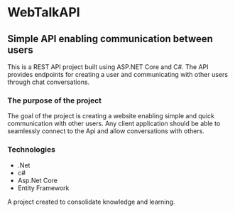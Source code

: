 # WebTalkAPI
## Simple API enabling communication between users
This is a REST API project built using ASP.NET Core and C#. 
The API provides endpoints for creating a user and communicating with other users through chat conversations.
### The purpose of the project
The goal of the project is creating a website enabling simple and quick communication with other users.
Any client application should be able to seamlessly connect to the Api and allow conversations with others.

### Technologies
- .Net
- c#
- Asp.Net Core
- Entity Framework

A project created to consolidate knowledge and learning. 